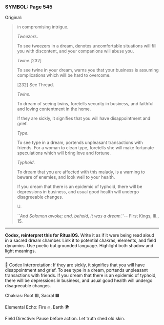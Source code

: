 ### SYMBOL: Page 545

Original:
> in compromising intrigue.
> 
> 
> _Tweezers_.
> 
> 
> To see tweezers in a dream, denotes uncomfortable situations will fill
> you with discontent, and your companions will abuse you.
> 
> 
> _Twine_.[232]
> 
> 
> To see twine in your dream, warns you that your business is assuming
> complications which will be hard to overcome.
> 
> 
> 
> [232] See Thread.
> 
> 
> _Twins_.
> 
> 
> To dream of seeing twins, foretells security in business,
> and faithful and loving contentment in the home.
> 
> 
> If they are sickly, it signifies that you will have disappointment and grief.
> 
> 
> _Type_.
> 
> 
> To see type in a dream, portends unpleasant transactions with friends.
> For a woman to clean type, foretells she will make fortunate speculations
> which will bring love and fortune.
> 
> 
> _Typhoid_.
> 
> 
> To dream that you are affected with this malady, is a warning
> to beware of enemies, and look well to your health.
> 
> 
> If you dream that there is an epidemic of typhoid, there will be depressions
> in business, and usual good health will undergo disagreeable changes.
> 
> 
> 
> 
> U.
> 
> 
> ``_And Solomon awoke; and, behold, it was a dream_.''--
> First Kings, III., 15.

---

**Codex, reinterpret this for RitualOS.**
Write it as if it were being read aloud in a sacred dream chamber.
Link it to potential chakras, elements, and field dynamics.
Use poetic but grounded language.
Highlight both shadow and light meanings.

---

🔁 Codex Interpretation:
If they are sickly, it signifies that you will have disappointment and grief. To see type in a dream, portends unpleasant transactions with friends. If you dream that there is an epidemic of typhoid, there will be depressions in business, and usual good health will undergo disagreeable changes.

Chakras: Root 🟥, Sacral 🟧

Elemental Echo: Fire 🔥, Earth 🌍

Field Directive: Pause before action. Let truth shed old skin.
